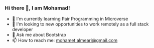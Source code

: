 ### Hi there 👋, I am Mohamad!

- 🌱 I'm currently learning Pair Programming in Microverse
- 👯 I'm looking to new opportunities to work remotely as a full stack developer
- 💬 Ask me about Bootstrap
- 📫 How to reach me: mohamet.almeari@gmail.com
